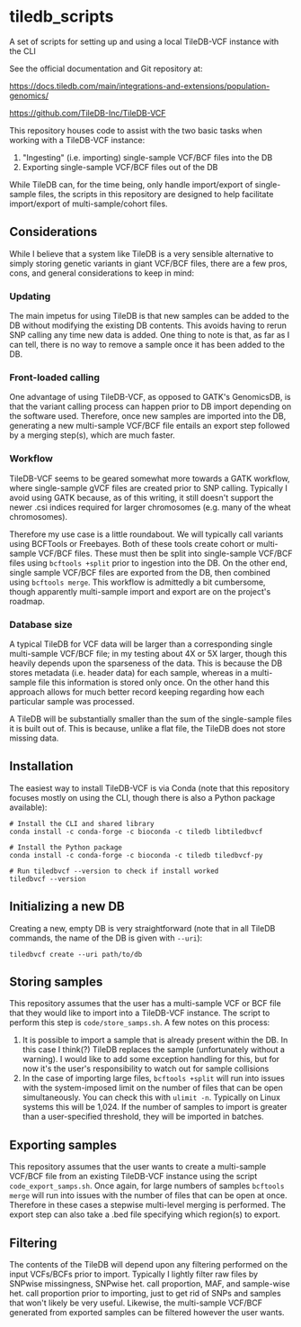 # tiledb_scripts

A set of scripts for setting up and using a local TileDB-VCF instance with the CLI

See the official documentation and Git repository at:

https://docs.tiledb.com/main/integrations-and-extensions/population-genomics/

https://github.com/TileDB-Inc/TileDB-VCF

This repository houses code to assist with the two basic tasks when working with
a TileDB-VCF instance:

1. "Ingesting" (i.e. importing) single-sample VCF/BCF files into the DB
2. Exporting single-sample VCF/BCF files out of the DB

While TileDB can, for the time being, only handle import/export of single-sample
files, the scripts in this repository are designed to help facilitate import/export
of multi-sample/cohort files.

## Considerations

While I believe that a system like TileDB is a very sensible alternative to
simply storing genetic variants in giant VCF/BCF files, there are a few pros, cons, and general
considerations to keep in mind:

### Updating

The main impetus for using TileDB is that new samples can be added to the DB
without modifying the existing DB contents. This avoids having to rerun SNP calling
any time new data is added. One thing to note is that, as far as I can tell,
there is no way to remove a sample once it has been added to the DB.

### Front-loaded calling

One advantage of using TileDB-VCF, as opposed to GATK's GenomicsDB, is that the 
variant calling process can happen prior to DB import depending on the software used. 
Therefore, once new samples are imported into the DB, generating a new
multi-sample VCF/BCF file entails an export step followed by a merging step(s),
which are much faster.

### Workflow

TileDB-VCF seems to be geared somewhat more towards a GATK workflow, where
single-sample gVCF files are created prior to SNP calling. Typically I avoid
using GATK because, as of this writing, it still doesn't support the newer .csi
indices required for larger chromosomes (e.g. many of the wheat chromosomes).

Therefore my use case is a little roundabout. We will typically call variants
using BCFTools or Freebayes. Both of these tools create cohort or multi-sample
VCF/BCF files. These must then be split into single-sample VCF/BCF files using
`bcftools +split` prior to ingestion into the DB. On the other end, single sample
VCF/BCF files are exported from the DB, then combined using `bcftools merge`. This
workflow is admittedly a bit cumbersome, though apparently multi-sample import and
export are on the project's roadmap.

### Database size

A typical TileDB for VCF data will be larger than a corresponding single multi-sample
VCF/BCF file; in my testing about 4X or 5X larger, though this heavily depends upon 
the sparseness of the data. This is because the DB stores metadata (i.e. header data) for each sample, whereas in a 
multi-sample file this information is stored only once. On the other hand this
approach allows for much better record keeping regarding how each particular
sample was processed.

A TileDB will be substantially smaller than the sum of the single-sample files
it is built out of. This is because, unlike a flat file, the TileDB does
not store missing data.

## Installation

The easiest way to install TileDB-VCF is via Conda (note that this repository
focuses mostly on using the CLI, though there is also a Python package available):

```
# Install the CLI and shared library
conda install -c conda-forge -c bioconda -c tiledb libtiledbvcf

# Install the Python package
conda install -c conda-forge -c bioconda -c tiledb tiledbvcf-py

# Run tiledbvcf --version to check if install worked
tiledbvcf --version
```

## Initializing a new DB

Creating a new, empty DB is very straightforward (note that in all TileDB
commands, the name of the DB is given with `--uri`):

```
tiledbvcf create --uri path/to/db
```

## Storing samples

This repository assumes that the user has a multi-sample VCF or BCF file that
they would like to import into a TileDB-VCF instance. The script to perform this
step is `code/store_samps.sh`. A few notes on this process:

1. It is possible to import a sample that is already present within the DB. In 
this case I think(?) TileDB replaces the sample (unfortunately without a warning).
I would like to add some exception handling for this, but for now it's the user's
responsibility to watch out for sample collisions
2. In the case of importing large files, `bcftools +split` will run into issues
with the system-imposed limit on the number of files that can be open simultaneously.
You can check this with `ulimit -n`. Typically on Linux systems this will be 1,024.
If the number of samples to import is greater than a user-specified threshold,
they will be imported in batches.

## Exporting samples

This repository assumes that the user wants to create a multi-sample VCF/BCF file
from an existing TileDB-VCF instance using the script `code_export_samps.sh`. Once again, for large numbers of samples
`bcftools merge` will run into issues with the number of files that can be open
at once. Therefore in these cases a stepwise multi-level merging is performed.
The export step can also take a .bed file specifying which region(s) to export.

## Filtering

The contents of the TileDB will depend upon any filtering performed on the input
VCFs/BCFs prior to import. Typically I lightly filter raw files by SNPwise
missingness, SNPwise het. call proportion, MAF, and sample-wise het. call
proportion prior to importing, just to get rid of SNPs and samples that won't likely
be very useful. Likewise, the multi-sample VCF/BCF
generated from exported samples can be filtered however the user wants. 